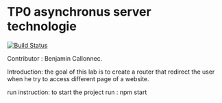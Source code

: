 # TP0 asynchronus server technologie

[![Build Status](https://travis-ci.org/Bencal78/asynchronus_server_tech.svg?branch=master)](https://travis-ci.org/Bencal78/asynchronus_server_tech)

Contributor : Benjamin Callonnec.

Introduction:
the goal of this lab is to create a router that redirect the user when he try to access different page of a website.

run instruction:
to start the project run : npm start
